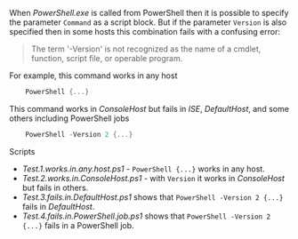 
When *PowerShell.exe* is called from PowerShell then it is possible to specify
the parameter `Command` as a script block. But if the parameter `Version` is
also specified then in some hosts this combination fails with a confusing
error:

> The term '-Version' is not recognized as the name of a cmdlet, function,
script file, or operable program.

For example, this command works in any host

```powershell
    PowerShell {...}
```

This command works in *ConsoleHost* but fails in *ISE*, *DefaultHost*, and some others including PowerShell jobs

```powershell
    PowerShell -Version 2 {...}
```

Scripts

- *Test.1.works.in.any.host.ps1* - `PowerShell {...}` works in any host.
- *Test.2.works.in.ConsoleHost.ps1* - with `Version` it works in *ConsoleHost* but fails in others.
- *Test.3.fails.in.DefaultHost.ps1* shows that `PowerShell -Version 2 {...}` fails in *DefaultHost*.
- *Test.4.fails.in.PowerShell.job.ps1* shows that `PowerShell -Version 2 {...}` fails in a PowerShell job.
